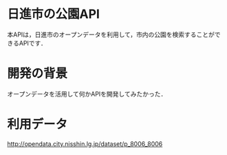 # 日進市の公園API
本APIは，日進市のオープンデータを利用して，市内の公園を検索することができるAPIです．

# 開発の背景
オープンデータを活用して何かAPIを開発してみたかった．

# 利用データ
http://opendata.city.nisshin.lg.jp/dataset/p_8006_8006